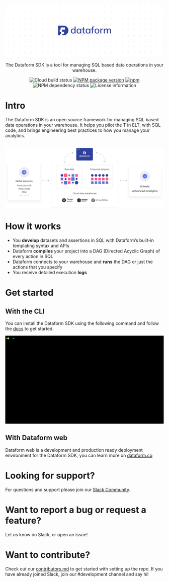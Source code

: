 <p align="center">
  <img src="/static/images/github_bg.png">
</p>
<p align="center">
  The Dataform SDK is a tool for managing SQL based data operations in your warehouse.
</p>
<div align="center">
  <img src="https://storage.googleapis.com/dataform-cloud-build-badges/build/status.svg" alt="Cloud build status"/>
  <a href="https://www.npmjs.com/package/@dataform/cli"><img src="https://badge.fury.io/js/%40dataform%2Fcli.svg" alt="NPM package version" /></a>
  <a href="https://www.npmjs.com/package/@dataform/cli"><img alt="npm" src="https://img.shields.io/npm/dm/@dataform/cli.svg" alt="Monthly downloads" /></a>
</div>
<div align="center">
  <img src="https://david-dm.org/dataform-co/dataform.svg" alt="NPM dependency status" />
  <!-- <img src="https://slack.dataform.co/badge.svg" alt="Dataform Slack" /> -->
  <img src="https://img.shields.io/github/license/dataform-co/dataform.svg" alt="License information" />
</div>
<div align="center">
  <!-- <a href="https://twitter.com/dataform"><img src="https://img.shields.io/twitter/follow/dataform.svg?style=social" alt="Follow Dataform on Twitter" /></a> -->
</div>

# Intro

The Dataform SDK is an open source framework for managing SQL based data operations in your warehouse. It helps you pilot the T in ELT, with SQL code, and brings engineering best practices to how you manage your analytics.
<br/>
<br/>

<p align="center">
  <img src="/static/images/datastack.svg">
</p>

# How it works

- You **develop** datasets and assertions in SQL with Dataform’s built-in templating syntax and APIs
- Dataform **compiles** your project into a DAG (Directed Acyclic Graph) of every action in SQL
- Dataform connects to your warehouse and **runs** the DAG or just the actions that you specify
- You receive detailed execution **logs**

# Get started

## With the CLI

You can install the Dataform SDK using the following command and follow the [docs](https://docs.dataform.co/guides/command-line-interface/) to get started.

<img width="700" src="/static/images/gif.gif">

## With Dataform web

Dataform web is a development and production ready deployment environment for the Dataform SDK, you can learn more on [dataform.co](https://dataform.co)

# Looking for support?

For questions and support please join our [Slack Community](https://slack.dataform.co).

# Want to report a bug or request a feature?

Let us know on Slack, or open an issue!

# Want to contribute?

Check out our [contributors.md](contributors.md) to get started with setting up the repo.
If you have already joined Slack, join our #development channel and say hi!
